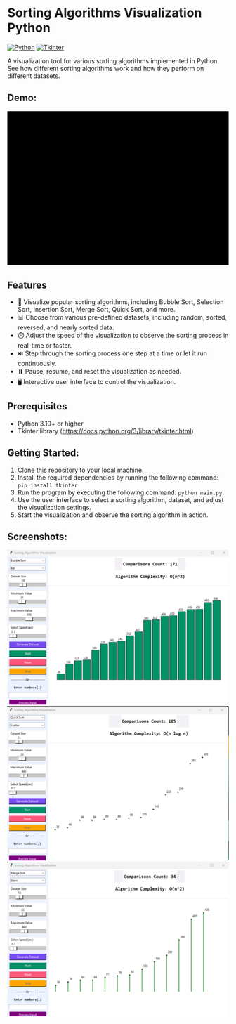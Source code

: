 # Sorting Algorithms Visualization Python

[![Python](https://img.shields.io/badge/Python-3.11.3-blue.svg)](https://www.python.org)
[![Tkinter](https://img.shields.io/badge/Tkinter-8.6-brightgreen)](https://docs.python.org/3/library/tkinter.html)

A visualization tool for various sorting algorithms implemented in Python. See how different sorting algorithms work and how they perform on different datasets.

## Demo:

![Demo Gif](_Captures/gif.gif)


## Features

- 🎯 Visualize popular sorting algorithms, including Bubble Sort, Selection Sort, Insertion Sort, Merge Sort, Quick Sort, and more.
- 📊 Choose from various pre-defined datasets, including random, sorted, reversed, and nearly sorted data.
- ⏱️ Adjust the speed of the visualization to observe the sorting process in real-time or faster.
- ⏯️ Step through the sorting process one step at a time or let it run continuously.
- ⏸️ Pause, resume, and reset the visualization as needed.
- 🖥️ Interactive user interface to control the visualization.

## Prerequisites

- Python 3.10+ or higher
- Tkinter library (https://docs.python.org/3/library/tkinter.html)

## Getting Started:

1. Clone this repository to your local machine.
2. Install the required dependencies by running the following command:
   `pip install tkinter`
3. Run the program by executing the following command:
   `python main.py`
4. Use the user interface to select a sorting algorithm, dataset, and adjust the visualization settings.
5. Start the visualization and observe the sorting algorithm in action.


## Screenshots:

![Demo Gif](_Captures/sc1.png)
![Demo Gif](_Captures/sc2.png)
![Demo Gif](_Captures/sc3.png)
